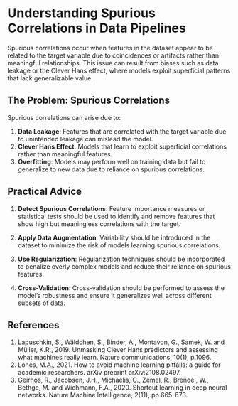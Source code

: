 # Understanding Spurious Correlations in Data Pipelines

Spurious correlations occur when features in the dataset appear to be related to the target variable due to coincidences or artifacts rather than meaningful relationships. This issue can result from biases such as data leakage or the Clever Hans effect, where models exploit superficial patterns that lack generalizable value.

## The Problem: Spurious Correlations

Spurious correlations can arise due to:

1. **Data Leakage**: Features that are correlated with the target variable due to unintended leakage can mislead the model.
2. **Clever Hans Effect**: Models that learn to exploit superficial correlations rather than meaningful features.
3. **Overfitting**: Models may perform well on training data but fail to generalize to new data due to reliance on spurious correlations.

## Practical Advice
1. **Detect Spurious Correlations**: Feature importance measures or statistical tests should be used to identify and remove features that show high but meaningless correlations with the target.

2. **Apply Data Augmentation**: Variability should be introduced in the dataset to minimize the risk of models learning spurious correlations.

3. **Use Regularization**: Regularization techniques should be incorporated to penalize overly complex models and reduce their reliance on spurious features.

4. **Cross-Validation**: Cross-validation should be performed to assess the model’s robustness and ensure it generalizes well across different subsets of data.

## References
1. Lapuschkin, S., Wäldchen, S., Binder, A., Montavon, G., Samek, W. and Müller, K.R., 2019. Unmasking Clever Hans predictors and assessing what machines really learn. Nature communications, 10(1), p.1096.
2. Lones, M.A., 2021. How to avoid machine learning pitfalls: a guide for academic researchers. arXiv preprint arXiv:2108.02497.
3. Geirhos, R., Jacobsen, J.H., Michaelis, C., Zemel, R., Brendel, W., Bethge, M. and Wichmann, F.A., 2020. Shortcut learning in deep neural networks. Nature Machine Intelligence, 2(11), pp.665-673.
